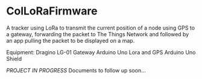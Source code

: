 # ColLoRaFirmware
A tracker using LoRa to transmit the current position of a node using GPS to a gateway, forwarding the packet to The Things Network and followed by an app pulling the packet to be displayed on a map. 

Equipment:
Dragino LG-01 Gateway
Arduino Uno
Lora and GPS Arduino Uno Shield

*PROJECT IN PROGRESS*
Documents to follow up soon...
